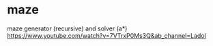 # maze
maze generator (recursive) and solver (a*)
https://www.youtube.com/watch?v=7VTrxP0Ms3Q&ab_channel=Ladol
